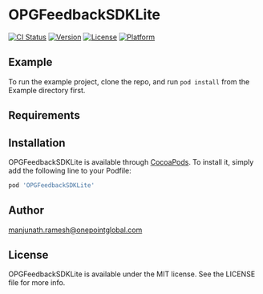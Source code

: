 # OPGFeedbackSDKLite

[![CI Status](http://img.shields.io/travis/manjunath.ramesh@onepointglobal.com/OPGFeedbackSDKLite.svg?style=flat)](https://travis-ci.org/manjunath.ramesh@onepointglobal.com/OPGFeedbackSDKLite)
[![Version](https://img.shields.io/cocoapods/v/OPGFeedbackSDKLite.svg?style=flat)](http://cocoapods.org/pods/OPGFeedbackSDKLite)
[![License](https://img.shields.io/cocoapods/l/OPGFeedbackSDKLite.svg?style=flat)](http://cocoapods.org/pods/OPGFeedbackSDKLite)
[![Platform](https://img.shields.io/cocoapods/p/OPGFeedbackSDKLite.svg?style=flat)](http://cocoapods.org/pods/OPGFeedbackSDKLite)

## Example

To run the example project, clone the repo, and run `pod install` from the Example directory first.

## Requirements

## Installation

OPGFeedbackSDKLite is available through [CocoaPods](http://cocoapods.org). To install
it, simply add the following line to your Podfile:

```ruby
pod 'OPGFeedbackSDKLite'
```

## Author

manjunath.ramesh@onepointglobal.com

## License

OPGFeedbackSDKLite is available under the MIT license. See the LICENSE file for more info.
